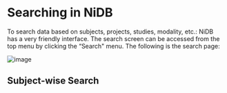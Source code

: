 # Searching in NiDB
To search data based on subjects, projects, studies, modality, etc.: NiDB has a very friendly interface. The search screen can be accessed from the top menu by clicking the “Search" menu.
The following is the search page:

![image](https://user-images.githubusercontent.com/24811295/142928062-44900295-ce52-43fd-b401-3ded78fb34d1.png)

## Subject-wise Search
